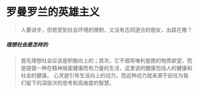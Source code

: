 # 罗曼罗兰的英雄主义
> 人要进步，但若受到社会环境的限制，又没有志同道合的朋友，出路在哪？
##### 理想社会是怎样的
> 首先理想社会应该是积极向上的；其次，它不倡导唯利是图的物质欲望，而是提倡一种在精神层面健康而有力量的生活，这里说的健康包括人的健康和社会的健康。
> 心灵是引导生活向上的动力，而这种动力就来源于前任为我们留下的深层次的思考和高维度的智慧。
